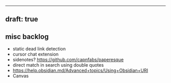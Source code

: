 ______________________________________________________________________

## draft: true

## misc backlog

- static dead link detection
- cursor chat extension
- sidenotes? https://github.com/capnfabs/paperesque
- direct match in search using double quotes
- https://help.obsidian.md/Advanced+topics/Using+Obsidian+URI
- Canvas
